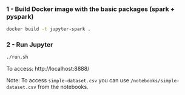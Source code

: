 ### 1 - Build Docker image with the basic packages (spark + pyspark)

```sh
docker build -t jupyter-spark .
```

### 2 - Run Jupyter


```sh
./run.sh
```

To access: http://localhost:8888/

Note: To access `simple-dataset.csv` you can use `/notebooks/simple-dataset.csv` from the notebooks.

